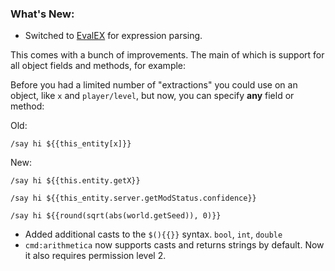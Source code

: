 ### What's New:

* Switched to [EvalEX](https://ezylang.github.io/EvalEx/) for expression parsing.

This comes with a bunch of improvements. The main of which is support for all object fields and methods, for example:

Before you had a limited number of "extractions" you could use on an object, like `x` and `player/level`, but now, you can specify **any** field or method:

Old:

```
/say hi ${{this_entity[x]}}
```

New:
```
/say hi ${{this.entity.getX}}

/say hi ${{this_entity.server.getModStatus.confidence}}

/say hi ${{round(sqrt(abs(world.getSeed)), 0)}}
```

* Added additional casts to the `$(){{}}` syntax. `bool`, `int`, `double`
* `cmd:arithmetica` now supports casts and returns strings by default. Now it also requires permission level 2.